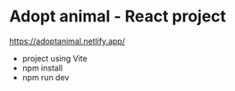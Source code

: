 
# Adopt animal - React project

https://adoptanimal.netlify.app/

- project using Vite
- npm install
- npm run dev

